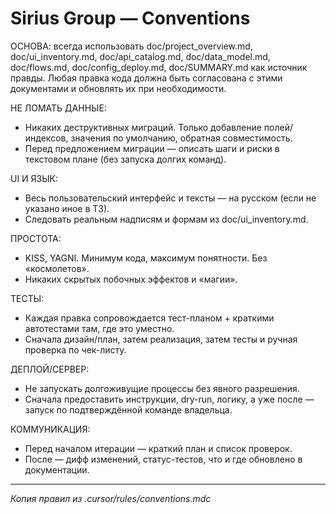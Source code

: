 # Sirius Group — Conventions

ОСНОВА: всегда использовать doc/project_overview.md, doc/ui_inventory.md, doc/api_catalog.md, doc/data_model.md, doc/flows.md, doc/config_deploy.md, doc/SUMMARY.md как источник правды. Любая правка кода должна быть согласована с этими документами и обновлять их при необходимости.

НЕ ЛОМАТЬ ДАННЫЕ:
- Никаких деструктивных миграций. Только добавление полей/индексов, значения по умолчанию, обратная совместимость.
- Перед предложением миграции — описать шаги и риски в текстовом плане (без запуска долгих команд).

UI И ЯЗЫК:
- Весь пользовательский интерфейс и тексты — на русском (если не указано иное в ТЗ).
- Следовать реальным надписям и формам из doc/ui_inventory.md.

ПРОСТОТА:
- KISS, YAGNI. Минимум кода, максимум понятности. Без «космолетов».
- Никаких скрытых побочных эффектов и «магии».

ТЕСТЫ:
- Каждая правка сопровождается тест-планом + краткими автотестами там, где это уместно.
- Сначала дизайн/план, затем реализация, затем тесты и ручная проверка по чек-листу.

ДЕПЛОЙ/СЕРВЕР:
- Не запускать долгоживущие процессы без явного разрешения.
- Сначала предоставить инструкции, dry-run, логику, а уже после — запуск по подтверждённой команде владельца.

КОММУНИКАЦИЯ:
- Перед началом итерации — краткий план и список проверок.
- После — дифф изменений, статус-тестов, что и где обновлено в документации.

---

*Копия правил из .cursor/rules/conventions.mdc*





